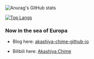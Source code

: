 <!--
**Akashiya-Chime/Akashiya-Chime** is a ✨ _special_ ✨ repository because its `README.md` (this file) appears on your GitHub profile.

Here are some ideas to get you started:

- 🔭 I’m currently working on ...
- 🌱 I’m currently learning ...
- 👯 I’m looking to collaborate on ...
- 🤔 I’m looking for help with ...
- 💬 Ask me about ...
- 📫 How to reach me: ...
- 😄 Pronouns: ...
- ⚡ Fun fact: ...
-->
![Anurag's GitHub stats](https://github-readme-stats.vercel.app/api?username=akashiya-chime&show_icons=true&theme=dracula)
  
[![Top Langs](https://github-readme-stats.vercel.app/api/top-langs/?username=anuraghazra&layout=compact)](https://github.com/anuraghazra/github-readme-stats)

### Now in the sea of Europa

- Blog here: [akashiya-chime-github-io](https://akashiya-chime.github.io/)

- Bilibili here: [Akashiya Chime](https://space.bilibili.com/22930167)

